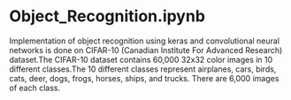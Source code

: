 # Object_Recognition.ipynb
 Implementation of object recognition using keras and convolutional neural networks is done on CIFAR-10 (Canadian Institute For Advanced Research) dataset.The CIFAR-10 dataset contains 60,000 32x32 color images in 10 different classes.The 10 different classes represent airplanes, cars, birds, cats, deer, dogs, frogs, horses, ships, and trucks. There are 6,000 images of each class.
